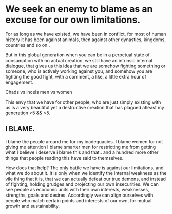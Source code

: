 # We seek an enemy to blame as an excuse for our own limitations.

For as long as we have existed, we have been in conflict, for most of human history it has been against animals, then against other dynasties, kingdoms, countries and so on..

But in this global generation when you can be in a perpetual state of consumption with no actual creation, we still have an intrinsic internal dialogue, that gives us this idea that we are somehow fighting something or someone, who is actively working against you, and somehow you are fighting the good fight, with a comment, a like, a little extra hour of engagement.

Chads vs incels
men vs women

This envy that we have for other people, who are just simply existing with us is a very beautiful yet a destructive creation that has plagued atleast my generation >5 && <5. 


## I BLAME.

I blame the people around me for my inadequacies.
I blame women for not giving me attention
I blame smarter men for restricting me from getting what I believe i deserve
i blame this and that..
and a hundred more other things that people reading this have said to themselves.

How does that help?
The only battle we have is against our limitations, and what we do about it.
It is only when we identify the internal weakness as the vile thing that it is, that we can actually defeat our true demons, and instead of fighting, holding grudges and projecting our own insecurities. We can see people as economic units with their own interests, weaknesses, strengths, goals and desires. Accordingly we can align ourselves with people who match certain points and interests of our own, for mutual growth and sustainability.